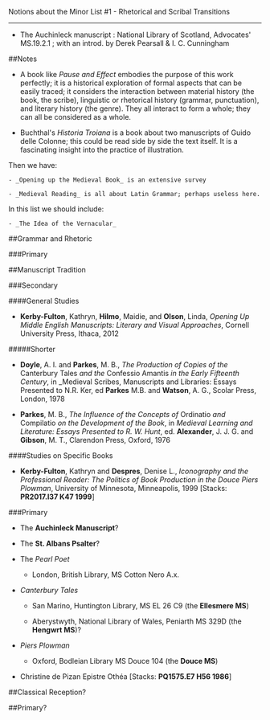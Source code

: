 Notions about the Minor List #1 - Rhetorical and Scribal Transitions

- - -

- The Auchinleck manuscript : National Library of Scotland, Advocates' MS.19.2.1 ; with an introd. by Derek Pearsall & I. C. Cunningham


##Notes

- A book like _Pause and Effect_ embodies the purpose of this work perfectly; it is a historical exploration of formal aspects that can be easily traced; it considers the interaction between material history (the book, the scribe), linguistic or rhetorical history (grammar, punctuation), and literary history (the genre). They all interact to form a whole; they can all be considered as a whole.

- Buchthal's _Historia Troiana_ is a book about two manuscripts of Guido delle Colonne; this could be read side by side the text itself. It is a fascinating insight into the practice of illustration.

Then we have:

	- _Opening up the Medieval Book_ is an extensive survey

	- _Medieval Reading_ is all about Latin Grammar; perhaps useless here.

In this list we should include:

	- _The Idea of the Vernacular_


##Grammar and Rhetoric

###Primary

##Manuscript Tradition

###Secondary

####General Studies

- __Kerby-Fulton__, Kathryn, __Hilmo__, Maidie, and __Olson__, Linda, _Opening Up Middle English Manuscripts: Literary and Visual Approaches_, Cornell University Press, Ithaca, 2012

#####Shorter

- __Doyle__, A. I. and __Parkes__, M. B., _The Production of Copies of the_ Canterbury Tales _and the_ Confessio Amantis _in the Early Fifteenth Century_, in _Medieval Scribes, Manuscripts and Libraries: Essays Presented to N.R. Ker, ed __Parkes__ M.B. and __Watson__, A. G., Scolar Press, London, 1978

- __Parkes__, M. B., _The Influence of the Concepts of_ Ordinatio _and_ Compilatio _on the Development of the Book_, in _Medieval Learning and Literature: Essays Presented to R. W. Hunt_, ed. __Alexander__, J. J. G. and __Gibson__, M. T., Clarendon Press, Oxford, 1976

####Studies on Specific Books

- __Kerby-Fulton__, Kathryn and __Despres__, Denise L., _Iconography and the Professional Reader: The Politics of Book Production in the Douce Piers Plowman_, University of Minnesota, Minneapolis, 1999 [Stacks: __PR2017.I37 K47 1999__]

###Primary

- The __Auchinleck Manuscript__?

- The __St. Albans Psalter__?

- The _Pearl Poet_

	- London, British Library, MS Cotton Nero A.x.

- _Canterbury Tales_
	
	- San Marino, Huntington Library, MS EL 26 C9 (the __Ellesmere MS__)
	
	- Aberystwyth, National Library of Wales, Peniarth MS 329D (the __Hengwrt MS__)?

- _Piers Plowman_

	- Oxford, Bodleian Library MS Douce 104 (the __Douce MS__)

- Christine de Pizan Epistre Othéa [Stacks: __PQ1575.E7 H56 1986__]

##Classical Reception?

##Primary?
